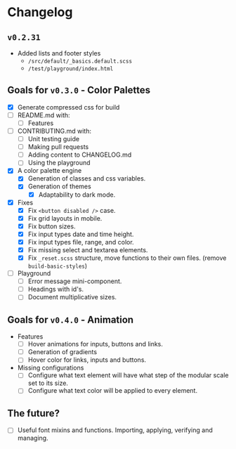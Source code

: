# Changelog

## `v0.2.31`

- Added lists and footer styles
  - `/src/default/_basics.default.scss`
  - `/test/playground/index.html`

## Goals for `v0.3.0` - Color Palettes
  - [x] Generate compressed css for build
  - [ ] README.md with:
    - [ ] Features
  - [ ] CONTRIBUTING.md with:
    - [ ] Unit testing guide
    - [ ] Making pull requests
    - [ ] Adding content to CHANGELOG.md
    - [ ] Using the playground
  - [x] A color palette engine
    - [x] Generation of classes and css variables.
    - [x] Generation of themes
      - [x] Adaptability to dark mode.
  - [x] Fixes
    - [x] Fix `<button disabled />` case.
    - [x] Fix grid layouts in mobile.
    - [x] Fix button sizes.
    - [x] Fix input types date and time height.
    - [x] Fix input types file, range, and color.
    - [x] Fix missing select and textarea elements.
    - [x] Fix `_reset.scss` structure, move functions to their own files. (remove `build-basic-styles`)
  - [ ] Playground
    - [ ] Error message mini-component.
    - [ ] Headings with id's.
    - [ ] Document multiplicative sizes.

## Goals for `v0.4.0` - Animation
  - Features
    - [ ] Hover animations for inputs, buttons and links.
    - [ ] Generation of gradients
    - [ ] Hover color for links, inputs and buttons.
  - Missing configurations
    - [ ] Configure what text element will have what step of the modular scale set to its size.
    - [ ] Configure what text color will be applied to every element.

## The future?
  - [ ] Useful font mixins and functions. Importing, applying, verifying and managing.